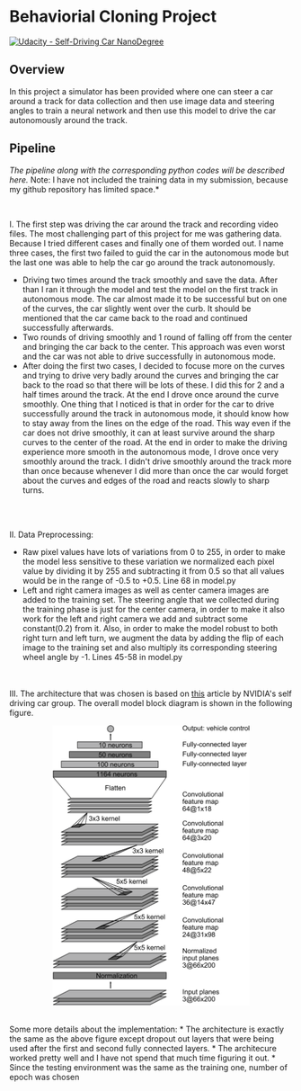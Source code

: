 # Behaviorial Cloning Project

[![Udacity - Self-Driving Car NanoDegree](https://s3.amazonaws.com/udacity-sdc/github/shield-carnd.svg)](http://www.udacity.com/drive)

Overview
---
In this project a simulator has been provided where one can steer a car around a track for data collection and then use image data and steering angles to train a neural network and then use this model to drive the car autonomously around the track.

Pipeline
---
*The pipeline along with the corresponding python codes will be described here.*
Note: I have not included the training data in my submission, because my github repository has limited space.*

<br>

I. The first step was driving the car around the track and recording video files. The most challenging part of this project for me was gathering data. Because I tried different cases and finally one of them worded out. I name three cases, the first two failed to guid the car in the autonomous mode but the last one was able to help the car go around the track autonomously.
* Driving two times around the track smoothly and save the data. After than I ran it through the model and test the model on the first track in autonomous mode. The car almost made it to be successful but on one of the curves, the car slightly went over the curb. It should be mentioned that the car came back to the road and continued successfully afterwards. 
* Two rounds of driving smoothly and 1 round of falling off from the center and bringing the car back to the center. This approach was even worst and the car was not able to drive successfully in autonomous mode.
* After doing the first two cases, I decided to focuse more on the curves and trying to drive very badly around the curves and bringing the car back to the road so that there will be lots of these. I did this for 2 and a half times around the track. At the end I drove once around the curve smoothly. One thing that I noticed is that in order for the car to drive successfully around the track in autonomous mode, it should know how to stay away from the lines on the edge of the road. This way even if the car does not drive smoothly, it can at least survive around the sharp curves to the center of the road. At the end in order to make the driving experience more smooth in the autonomous mode, I drove once very smoothly around the track. I didn't drive smoothly around the track more than once because whenever I did more than once the car would forget about the curves and edges of the road and reacts slowly to sharp turns.

</br>

<br>

II. Data Preprocessing: 
* Raw pixel values have lots of variations from 0 to 255, in order to make the model less sensitive to these variation we normalized each pixel value by dividing it by 255 and subtracting it from 0.5 so that all values would be in the range of 
-0.5 to +0.5. Line 68 in model.py
* Left and right camera images as well as center camera images are added to the training set. The steering angle that we collected during the training phase is just for the center camera, in order to make it also work for the left and right camera we add and subtract some constant(0.2) from it. Also, in order to make the model robust to both right turn and left turn, we augment the data by adding the flip of each image to the training set and also multiply its corresponding steering wheel angle by -1. Lines 45-58 in model.py
</br>

<br>
III. The architecture that was chosen is based on <a href = "https://arxiv.org/pdf/1604.07316.pdf">this</a> article by NVIDIA's self driving car group. The overall model block diagram is shown in the following figure.

<p align="center"><img src="examples/cnn-architecture.png" width = "350" alt="Combined Image" >	</p>
<br>
Some more details about the implementation:
* The architecture is exactly the same as the above figure except dropout out layers that were being used after the first and second fully connected layers. 
* The architecure worked pretty well and I have not spend that much time figuring it out.
* Since the testing environment was the same as the training one, number of epoch was chosen 
</br>
</br>


